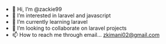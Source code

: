 - 👋 Hi, I’m @zackie99
- 👀 I’m interested in laravel and javascript
- 🌱 I’m currently learning laravel
- 💞️ I’m looking to collaborate on laravel projects
- 📫 How to reach me through email... zkimani02@gmail.com

<!---
zackie99/zackie99 is a ✨ special ✨ repository because its `README.md` (this file) appears on your GitHub profile.
You can click the Preview link to take a look at your changes.
--->
